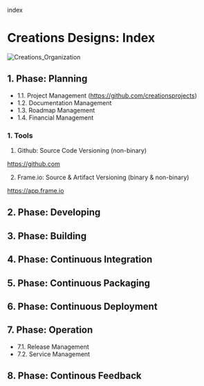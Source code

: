 index
# Creations Designs: Index

![Creations_Organization](https://user-images.githubusercontent.com/12828104/122348989-0c8d8f00-cf4c-11eb-8f30-09a7de4efd04.png)

## 1. Phase: Planning 

- 1.1. Project Management (https://github.com/creationsprojects)
- 1.2. Documentation Management
- 1.3. Roadmap Management
- 1.4. Financial Management

### 1. Tools

1. Github: Source Code Versioning (non-binary)

https://github.com

2. Frame.io: Source & Artifact Versioning (binary & non-binary)

https://app.frame.io

## 2. Phase: Developing

## 3. Phase: Building

## 4. Phase: Continuous Integration

## 5. Phase: Continuous Packaging

## 6. Phase: Continuous Deployment

## 7. Phase: Operation

- 7.1. Release Management
- 7.2. Service Management

## 8. Phase: Continous Feedback



